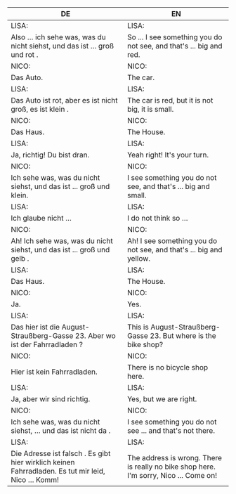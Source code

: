 |DE|EN|
|---|---|
|LISA:|LISA:|
|Also … ich sehe was, was du nicht siehst, und das ist … groß und rot .|So ... I see something you do not see, and that's ... big and red.|
|NICO:|NICO:|
|Das Auto.|The car.|
|LISA:|LISA:|
|Das Auto ist rot, aber es ist nicht groß, es ist klein .|The car is red, but it is not big, it is small.|
|NICO:|NICO:|
|Das Haus.|The House.|
|LISA:|LISA:|
|Ja, richtig! Du bist dran.|Yeah right! It's your turn.|
|NICO:|NICO:|
|Ich sehe was, was du nicht siehst, und das ist ... groß und klein.|I see something you do not see, and that's ... big and small.|
|LISA:|LISA:|
|Ich glaube nicht …|I do not think so …|
|NICO:|NICO:|
|Ah! Ich sehe was, was du nicht siehst, und das ist ... groß und gelb .|Ah! I see something you do not see, and that's ... big and yellow.|
|LISA:|LISA:|
|Das Haus.|The House.|
|NICO:|NICO:|
|Ja.|Yes.|
|LISA:|LISA:|
|Das hier ist die August-Straußberg-Gasse 23. Aber wo ist der Fahrradladen ?|This is August-Straußberg-Gasse 23. But where is the bike shop?|
|NICO:|NICO:|
|Hier ist kein Fahrradladen.|There is no bicycle shop here.|
|LISA:|LISA:|
|Ja, aber wir sind richtig.|Yes, but we are right.|
|NICO:|NICO:|
|Ich sehe was, was du nicht siehst, … und das ist nicht da .|I see something you do not see ... and that's not there.|
|LISA:|LISA:|
|Die Adresse ist falsch . Es gibt hier wirklich keinen Fahrradladen. Es tut mir leid, Nico … Komm!|The address is wrong. There is really no bike shop here. I'm sorry, Nico ... Come on!|

